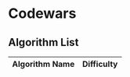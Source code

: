 # Codewars

## Algorithm List

| Algorithm Name               | Difficulty |
|-----------------------------|------------|
